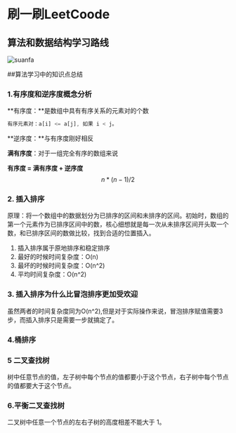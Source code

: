 # 刷一刷LeetCoode

## 算法和数据结构学习路线

![suanfa](http://img.pzhuweb.cn/suanfa.jpg)



##算法学习中的知识点总结

###  1.有序度和逆序度概念分析

**有序度：**是数组中具有有序关系的元素对的个数

```js
有序元素对：a[i] <= a[j], 如果 i < j。
```

**逆序度：**与有序度刚好相反

**满有序度**：对于一组完全有序的数组来说

 **有序度 = 满有序度 + 逆序度**
$$
n*(n-1)/2
$$

### 2. 插入排序

原理：将一个数组中的数据划分为已排序的区间和未排序的区间。初始时，数组的第一个元素作为已排序区间中的数，核心细想就是每一次从未排序区间开头取一个数，和已排序区间的数做比较，找到合适的位置插入。

1. 插入排序属于原地排序和稳定排序
2. 最好的时候时间复杂度：O(n)
3. 最坏的时候时间复杂度：O(n^2)
4. 平均时间复杂度：O(n^2)

### 3. 插入排序为什么比冒泡排序更加受欢迎

虽然两者的时间复杂度同为O(n^2),但是对于实际操作来说，冒泡排序赋值需要3步，而插入排序只是需要一步就搞定了。

### 4.桶排序



### 5 二叉查找树

树中任意节点的值，左子树中每个节点的值都要小于这个节点，右子树中每个节点的值都要大于这个节点。

### 6.平衡二叉查找树

二叉树中任意一个节点的左右子树的高度相差不能大于 1。